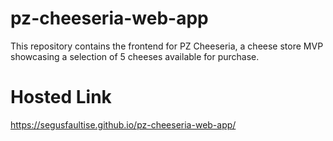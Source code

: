 # pz-cheeseria-web-app
This repository contains the frontend for PZ Cheeseria, a cheese store MVP showcasing a selection of 5 cheeses available for purchase.

# Hosted Link
https://segusfaultise.github.io/pz-cheeseria-web-app/
